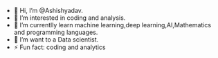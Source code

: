 - 👋 Hi, I’m @Ashishyadav.
- 👀 I’m interested in coding and analysis.
- 🌱 I’m currentlly learn machine learning,deep learning,AI,Mathematics and programming languages.
- 💞️ I’m want to a Data scientist. 
- ⚡ Fun fact: coding and analytics

<!---
Ashishyadav2008/Ashishyadav2008 is a ✨ special ✨ repository because its `README.md` (this file) appears on your GitHub profile.
You can click the Preview link to take a look at your changes.
--->
